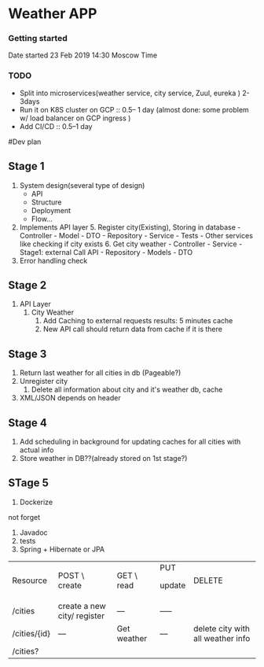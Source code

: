 # Weather APP

### Getting started
Date started 23 Feb 2019 14:30 Moscow Time

### TODO 
- Split into microservices(weather service, city service, Zuul, eureka ) 2-3days
- Run it on K8S cluster on GCP :: 0.5– 1 day (almost done: some problem w/ load balancer on GCP ingress )
- Add CI/CD :: 0.5–1 day

#Dev plan 
## Stage 1



1. System design(several type of design)
    - API
    - Structure
    - Deployment
    - Flow...
2. Implements API layer
    5. Register city(Existing), Storing in database
        - Controller
        - Model
        - DTO
        - Repository
        - Service 
        - Tests
        - Other services like checking if city exists
    6. Get city weather 
        - Controller 
        - Service - Stage1: external Call API
        -  Repository
        -  Models
        -  DTO
3. Error handling check

## Stage 2

1. API Layer 
    1. City Weather
        1. Add Caching to external requests results: 5 minutes cache
        2. New API call should return data from cache if it is there 


## 	Stage 3



1. Return last weather for all cities in db (Pageable?)
2. Unregister city 
    1. Delete all information about city and it's weather  db, cache
3. XML/JSON depends on header 


## Stage 4



1. Add scheduling in background for updating caches for all cities with actual info
2. Store weather in DB??(already stored on 1st stage?)


## STage 5



1. Dockerize

not forget



1. Javadoc
2. tests
3. Spring + Hibernate or JPA

<table>
  <tr>
   <td>
Resource
   </td>
   <td>POST \
create
   </td>
   <td>GET \
read
   </td>
   <td>PUT
<p>
update
   </td>
   <td>DELETE
   </td>
  </tr>
  <tr>
   <td>/cities
   </td>
   <td>create a new city/ register
   </td>
   <td>––
   </td>
   <td>–––
   </td>
   <td>
   </td>
  </tr>
  <tr>
   <td>/cities/{id}
   </td>
   <td>––
   </td>
   <td>Get weather
   </td>
   <td>––
   </td>
   <td>delete city with all weather info
   </td>
  </tr>
  <tr>
   <td>/cities?
   </td>
   <td>
   </td>
   <td>
   </td>
   <td>
   </td>
   <td>
   </td>
  </tr>
</table>
